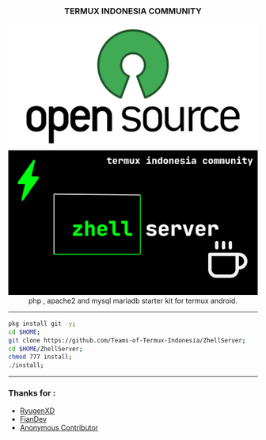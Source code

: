<div align="center">

### TERMUX INDONESIA COMMUNITY
<img src="./opensource_logo_icon.png"/>
<br>
<img src="./community.svg"/>

<br>
<article>
php , apache2 and mysql mariadb starter kit for termux android.
</article>

____


</div>


```bash
pkg install git -y;
cd $HOME;
git clone https://github.com/Teams-of-Termux-Indonesia/ZhellServer;
cd $HOME/ZhellServer;
chmod 777 install;
./install;
```


____

### Thanks for :

- [RyugenXD](https://github.com/ryugenxd)
- [FianDev](https://github.com/fiandev)
- [Anonymous Contributor](https://github.com/celengbalap)
